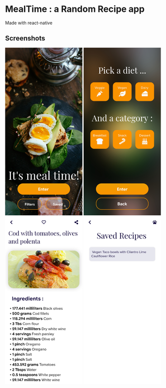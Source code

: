 # MealTime : a Random Recipe app
Made with react-native

## Screenshots
<img width="250" alt="Home" src="https://raw.githubusercontent.com/MailineN/MealTime/master/Screenshot_20210522-105335.jpg">
<img width="250" alt="Home" src="https://raw.githubusercontent.com/MailineN/MealTime/master/Screenshot_20210522-105352.jpg">
<img width="250" alt="Home" src="https://raw.githubusercontent.com/MailineN/MealTime/master/Screenshot_20210522-105348.jpg">
<img width="250" alt="Home" src="https://raw.githubusercontent.com/MailineN/MealTime/master/Screenshot_20210522-105401.jpg">
